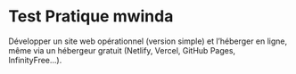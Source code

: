 # Test Pratique mwinda

Développer un site web opérationnel (version simple) et l’héberger en ligne, même via un hébergeur gratuit (Netlify, Vercel, GitHub Pages, InfinityFree...).
